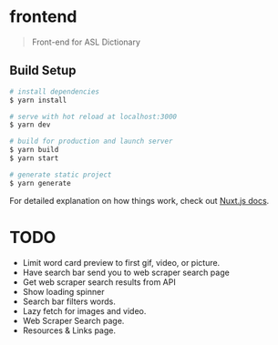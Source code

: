 # frontend

> Front-end for ASL Dictionary

## Build Setup

```bash
# install dependencies
$ yarn install

# serve with hot reload at localhost:3000
$ yarn dev

# build for production and launch server
$ yarn build
$ yarn start

# generate static project
$ yarn generate
```

For detailed explanation on how things work, check out [Nuxt.js docs](https://nuxtjs.org).

# TODO

- Limit word card preview to first gif, video, or picture.
- Have search bar send you to web scraper search page
- Get web scraper search results from API
- Show loading spinner
- Search bar filters words.
- Lazy fetch for images and video.
- Web Scraper Search page.
- Resources & Links page.
